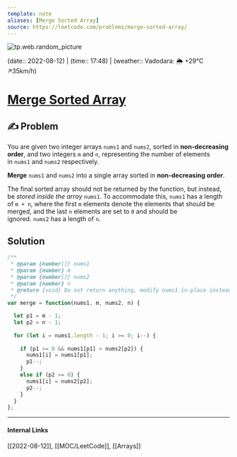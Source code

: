 ```yaml
---
template: note
aliases: [Merge Sorted Array]
source: https://leetcode.com/problems/merge-sorted-array/
---
```

![tp.web.random_picture](https://images.unsplash.com/photo-1632402514303-0c59dd152b7f?crop=entropy&cs=tinysrgb&fit=crop&fm=jpg&h=300&ixid=MnwxfDB8MXxyYW5kb218MHx8dHJlZSxsYW5kc2NhcGUsd2F0ZXIsbW91bnRhaW58fHx8fHwxNjYwMzA2NzIx&ixlib=rb-1.2.1&q=80&utm_campaign=api-credit&utm_medium=referral&utm_source=unsplash_source&w=900)

(date:: 2022-08-12) | (time:: 17:48) | (weather:: Vadodara: 🌦   +29°C ↗35km/h)

# [Merge Sorted Array](https://leetcode.com/problems/merge-sorted-array/)

## ✍️ Problem
You are given two integer arrays `nums1` and `nums2`, sorted in **non-decreasing order**, and two integers `m` and `n`, representing the number of elements in `nums1` and `nums2` respectively.

**Merge** `nums1` and `nums2` into a single array sorted in **non-decreasing order**.

The final sorted array should not be returned by the function, but instead, be _stored inside the array_ `nums1`. To accommodate this, `nums1` has a length of `m + n`, where the first `m` elements denote the elements that should be merged, and the last `n` elements are set to `0` and should be ignored. `nums2` has a length of `n`.

## Solution
```javascript
/**
 * @param {number[]} nums1
 * @param {number} m
 * @param {number[]} nums2
 * @param {number} n
 * @return {void} Do not return anything, modify nums1 in-place instead.
 */
var merge = function(nums1, m, nums2, n) {

  let p1 = m - 1;
  let p2 = n - 1;
  
  for (let i = nums1.length - 1; i >= 0; i--) {
    
    if (p1 >= 0 && nums1[p1] > nums2[p2]) {
      nums1[i] = nums1[p1];
      p1--;
    }
    else if (p2 >= 0) {
      nums1[i] = nums2[p2];
      p2--;
    }
  }
};
```

---
#### Internal Links
[[2022-08-12]], [[MOC/LeetCode]], [[Arrays]] 